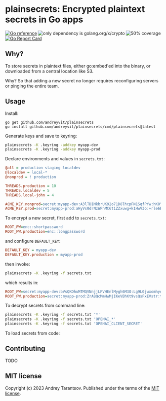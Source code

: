 plainsecrets: Encrypted plaintext secrets in Go apps
====================================================

[![Go reference](https://pkg.go.dev/badge/github.com/andreyvit/secrets.svg)](https://pkg.go.dev/github.com/andreyvit/secrets) ![only dependency is golang.org/x/crypto](https://img.shields.io/badge/only%20dependency-golang.org%2Fx%2Fcrypto-green) ![50% coverage](https://img.shields.io/badge/coverage-50%25-yellow) [![Go Report Card](https://goreportcard.com/badge/github.com/andreyvit/secrets)](https://goreportcard.com/report/github.com/andreyvit/secrets)


Why?
----

To store secrets in plaintext files, either go:embed'ed into the binary, or downloaded from a central location like S3.

Why? So that adding a new secret no longer requires reconfiguring servers or pinging the entire team.


Usage
-----

Install:

    go get github.com/andreyvit/plainsecrets
    go install github.com/andreyvit/plainsecrets/cmd/plainsecrets@latest

Generate keys and save to keyring:

```sh
plainsecrets -K .keyring -addkey myapp-dev
plainsecrets -K .keyring -addkey myapp-prod
```

Declare environments and values in `secrets.txt`:

```ini
@all = production staging localdev
@localdev = local-*
@nonprod = ! production

THREADS.production = 10
THREADS.localdev = 5
THREADS.local-john = 4

ACME_KEY.nonprod=secret:myapp-dev:A3lTDIMkbrUK92o71D8lhcpFN1SqfPYw:hKOYGyNQ8nAZ8caTD4Zng4EXDPZ61rlpzTjY
ACME_KEY.prod=secret:myapp-prod:aHyVs0drNzWPnMC6t1ZZxuwg+k1HwV3o:+rle6B2otsa9gXvJ5yr/CaV+1w==
````

To encrypt a new secret, first add to `secrets.txt`:

```ini
ROOT_PW=enc::shortpassword
ROOT_PW.production=enc::longpassword
```

and configure `DEFAULT_KEY`:

```ini
DEFAULT_KEY = myapp-dev
DEFAULT_KEY.production = myapp-prod
```

then invoke:

```sh
plainsecrets -K .keyring -f secrets.txt
```

which results in:

```ini
ROOT_PW=secret:myapp-dev:bVsQKDhuMTMQVNnjjLPVHEnlMygh6M3O:Lg9L0jwxomhyqXPHGomZLg5O2KUZsRt240esWXM=
ROOT_PW.production=secret:myapp-prod:ZrABQcMmHwMjIKeVBhKt9vsQsFxEVstr:tNKmgPptQjSDwWaBNidW0Q0+R+rIMuElyCKrAQ==
````

To decrypt secrets from command line:

```sh
plainsecrets -K .keyring -f secrets.txt '*'
plainsecrets -K .keyring -f secrets.txt 'OPENAI_*'
plainsecrets -K .keyring -f secrets.txt 'OPENAI_CLIENT_SECRET'
```

To load secrets from code:




Contributing
------------

TODO



MIT license
-----------

Copyright (c) 2023 Andrey Tarantsov. Published under the terms of the [MIT license](LICENSE).
